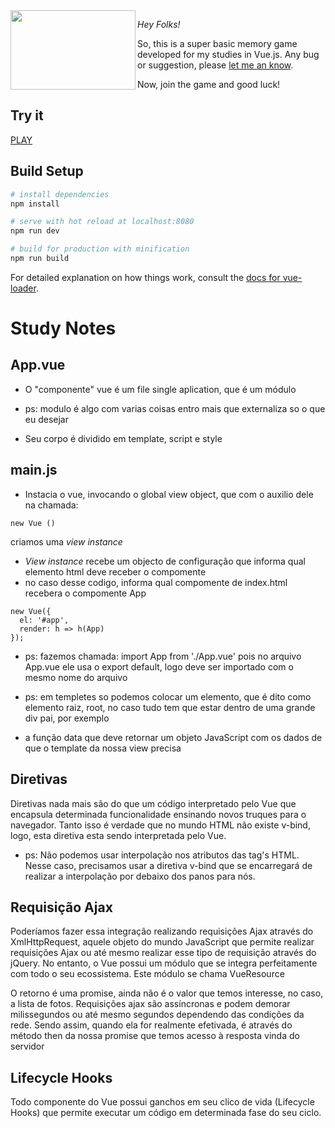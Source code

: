 
<img src="https://raw.githubusercontent.com/thaisdalencar/thaisdalencar.github.io/master/src/imagems/logo-flag.png" width="200px" height="127px" align="left"/>

*Hey Folks!*

So, this is a super basic memory game developed for my studies in Vue.js.
Any bug or suggestion, please [let me an know](https://github.com/thaisdalencar/thaisdalencar.github.io/issues).

Now, join the game and good luck!

## Try it

[PLAY](https://thaisdalencar.github.io/)


## Build Setup

``` bash
# install dependencies
npm install

# serve with hot reload at localhost:8080
npm run dev

# build for production with minification
npm run build
```

For detailed explanation on how things work, consult the [docs for vue-loader](http://vuejs.github.io/vue-loader).




# Study Notes

## App.vue
- O "componente" vue é um file single aplication, que é um módulo
* ps: modulo é algo com varias coisas entro mais que externaliza so o que eu desejar
- Seu corpo é dividido em template, script e style

## main.js
- Instacia o vue, invocando o global view object, que com o auxilio dele na chamada:
```
new Vue ()
 ```
 criamos uma *view instance*
- *View instance* recebe um objecto de configuração que informa qual elemento html deve receber o compomente
- no caso desse codigo, informa qual compomente de index.html recebera o compomente App
```
new Vue({
  el: '#app',
  render: h => h(App)
});
```

* ps: fazemos chamada:
  import App from './App.vue'
  pois no arquivo App.vue ele usa o export default, logo deve ser importado com o mesmo nome do arquivo

* ps: em templetes so podemos colocar um elemento, que é dito como elemento raiz, root, no caso tudo tem que estar dentro de uma grande div pai, por exemplo

* a função data que deve retornar um objeto JavaScript com os dados de que o template da nossa view precisa

## Diretivas

Diretivas nada mais são do que um código interpretado pelo Vue que encapsula determinada funcionalidade ensinando novos truques para o navegador. Tanto isso é verdade que no mundo HTML não existe v-bind, logo, esta diretiva esta sendo interpretada pelo Vue.

* ps: Não podemos usar interpolação nos atributos das tag's HTML. Nesse caso, precisamos usar a diretiva v-bind que se encarregará de realizar a interpolação por debaixo dos panos para nós.


## Requisição Ajax

Poderíamos fazer essa integração realizando requisições Ajax através do XmlHttpRequest, aquele objeto do mundo JavaScript que permite realizar requisições Ajax ou até mesmo realizar esse tipo de requisição através do jQuery. No entanto, o Vue possui um módulo que se integra perfeitamente com todo o seu ecossistema. Este módulo se chama VueResource

O retorno é uma promise, ainda não é o valor que temos interesse, no caso, a lista de fotos. Requisições ajax são assíncronas e podem demorar milissegundos ou até mesmo segundos dependendo das condições da rede. Sendo assim, quando ela for realmente efetivada, é através do método then da nossa promise que temos acesso à resposta vinda do servidor

## Lifecycle Hooks

Todo componente do Vue possui ganchos em seu clico de vida (Lifecycle Hooks) que permite executar um código em determinada fase do seu ciclo.


